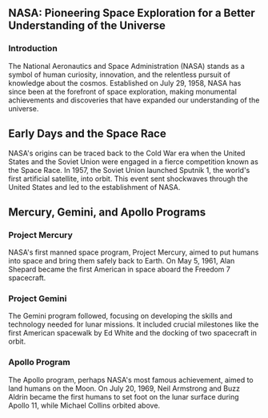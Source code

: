 ## NASA: Pioneering Space Exploration for a Better Understanding of the Universe

### Introduction

The National Aeronautics and Space Administration (NASA) stands as a symbol of human curiosity, innovation, and the relentless pursuit of knowledge about the cosmos. Established on July 29, 1958, NASA has since been at the forefront of space exploration, making monumental achievements and discoveries that have expanded our understanding of the universe.

## Early Days and the Space Race

NASA's origins can be traced back to the Cold War era when the United States and the Soviet Union were engaged in a fierce competition known as the Space Race. In 1957, the Soviet Union launched Sputnik 1, the world's first artificial satellite, into orbit. This event sent shockwaves through the United States and led to the establishment of NASA.


## Mercury, Gemini, and Apollo Programs
### Project Mercury
NASA's first manned space program, Project Mercury, aimed to put humans into space and bring them safely back to Earth. On May 5, 1961, Alan Shepard became the first American in space aboard the Freedom 7 spacecraft.

### Project Gemini
The Gemini program followed, focusing on developing the skills and technology needed for lunar missions. It included crucial milestones like the first American spacewalk by Ed White and the docking of two spacecraft in orbit.

### Apollo Program
The Apollo program, perhaps NASA's most famous achievement, aimed to land humans on the Moon. On July 20, 1969, Neil Armstrong and Buzz Aldrin became the first humans to set foot on the lunar surface during Apollo 11, while Michael Collins orbited above.
